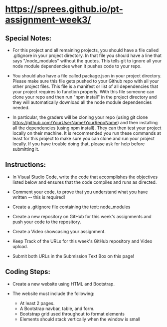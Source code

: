 <!-- Ctrl + Shift + V - Preview Markdown in VS Code -->

<!-- &nbsp; - Non-breaking space -->
<!-- &ensp; - en size space, half the point size of the current font -->
<!-- &emsp; - em size space, equal to the point size of the current font -->
<!-- &Tab;  - provides a tab (4 spaces), however this cannot be used without <pre></pre> as HTML default behavior will trim whitespace -->
# https://sprees.github.io/pt-assignment-week3/

## Special Notes:

- For this project and all remaining projects, you should have a file called .gitignore in your project directory. In that file you should have a line that says "/node_modules" without the quotes. This tells git to ignore all your node module dependencies when it pushes code to your repo.

- You should also have a file called package.json in your project directory. Please make sure this file gets pushed to your Github repo with all your other project files. This file is a manifest or list of all dependencies that your project requires to function properly. With this file someone can clone your repo and then run "npm install" in the project directory and they will automatically download all the node module dependencies needed.

- In particular, the graders will be cloning your repo (using git clone https://github.com/YourUserName/YourRepoName) and then installing all the dependencies (using npm install). They can then test your project locally on their machine. It is recommended you run these commands at least for this project to make sure you can clone and run your project locally. If you have trouble doing that, please ask for help before submitting it.

## Instructions:

- In Visual Studio Code, write the code that accomplishes the objectives listed below and ensures that the code compiles and runs as directed.

- Comment your code, to prove that you understand what you have written -- this is required!

- Create a .gitignore file containing the text: node_modules

- Create a new repository on GitHub for this week's assignments and push your code to the repository.

- Create a Video showcasing your assignment.

- Keep Track of the URLs for this week's GitHub repository and Video upload.

- Submit both URLs in the Submission Text Box on this page!

## Coding Steps:

- Create a new website using HTML and Bootstrap. 

- The website must include the following:

    - At least 2 pages.
    - A Bootstrap navbar, table, and form.
    - Bootstrap grid used throughout to format elements
    - Elements should stack vertically when the window is small